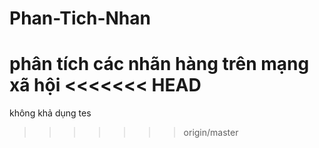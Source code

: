 # Phan-Tich-Nhan
phân tích các nhãn hàng trên mạng xã hội
<<<<<<< HEAD
=======
không khả dụng
tes
>>>>>>> origin/master

